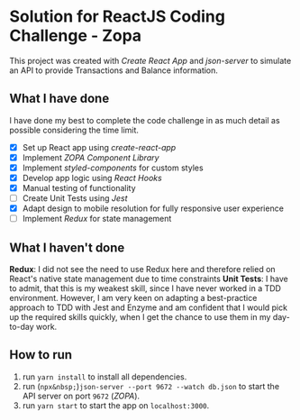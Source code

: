 # Solution for ReactJS Coding Challenge - Zopa

This project was created with _Create React App_ and _json-server_ to simulate an API to provide Transactions and Balance information.

## What I have done

I have done my best to complete the code challenge in as much detail as possible considering the time limit.

-   [x] Set up React app using _create-react-app_
-   [x] Implement _ZOPA Component Library_
-   [x] Implement _styled-components_ for custom styles
-   [x] Develop app logic using _React Hooks_
-   [x] Manual testing of functionality
-   [ ] Create Unit Tests using _Jest_
-   [x] Adapt design to mobile resolution for fully responsive user experience
-   [ ] Implement _Redux_ for state management

## What I haven't done

**Redux**: I did not see the need to use Redux here and therefore relied on React's native state management due to time constraints
**Unit Tests**: I have to admit, that this is my weakest skill, since I have never worked in a TDD environment. However, I am very keen on adapting a best-practice approach to TDD with Jest and Enzyme and am confident that I would pick up the required skills quickly, when I get the chance to use them in my day-to-day work.

## How to run

1. run `yarn install` to install all dependencies.
2. run (`npx&nbsp;`)`json-server --port 9672 --watch db.json` to start the API server on port `9672` (_ZOPA_).
3. run `yarn start` to start the app on `localhost:3000`.
